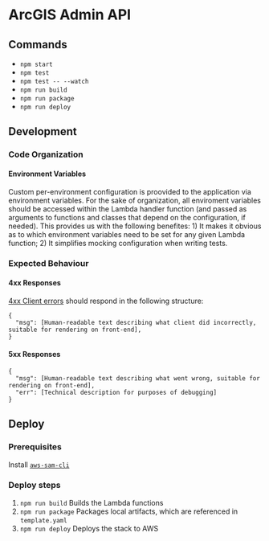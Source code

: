 # ArcGIS Admin API

## Commands

* `npm start`
* `npm test`
* `npm test -- --watch`
* `npm run build`
* `npm run package`
* `npm run deploy`

## Development

### Code Organization

#### Environment Variables

Custom per-environment configuration is proovided to the application via environment variables. For the sake of organization, all enviroment variables should be accessed within the Lambda handler function (and passed as arguments to functions and classes that depend on the configuration, if needed). This provides us with the following benefites: 1) It makes it obvious as to which environment variables need to be set for any given Lambda function; 2) It simplifies mocking configuration when writing tests.

### Expected Behaviour

#### 4xx Responses

[4xx Client errors](https://en.wikipedia.org/wiki/List_of_HTTP_status_codes#4xx_Client_errors) should respond in the following structure:

```
{
  "msg": [Human-readable text describing what client did incorrectly, suitable for rendering on front-end],
}
```

#### 5xx Responses

```
{
  "msg": [Human-readable text describing what went wrong, suitable for rendering on front-end],
  "err": [Technical description for purposes of debugging]
}
```

## Deploy

### Prerequisites

Install [`aws-sam-cli`](https://github.com/awslabs/aws-sam-cli)

### Deploy steps

1. `npm run build` Builds the Lambda functions
2. `npm run package` Packages local artifacts, which are referenced in `template.yaml`
3. `npm run deploy` Deploys the stack to AWS
